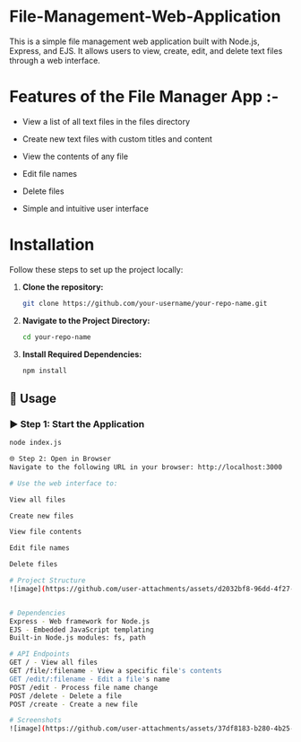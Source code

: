 # File-Management-Web-Application
This is a simple file management web application built with Node.js, Express, and EJS. It allows users to view, create, edit, and delete text files through a web interface.

# Features of the File Manager App :-

- View a list of all text files in the files directory

- Create new text files with custom titles and content

- View the contents of any file

- Edit file names

- Delete files

- Simple and intuitive user interface

# Installation
Follow these steps to set up the project locally:

1. **Clone the repository:**

   ```bash
   git clone https://github.com/your-username/your-repo-name.git

2. **Navigate to the Project Directory:**
   
   ```bash
   cd your-repo-name
   
4. **Install Required Dependencies:**

   ```bash
   npm install


## 🚀 Usage

### ▶️ Step 1: Start the Application

  ```bash
  node index.js

🌐 Step 2: Open in Browser
Navigate to the following URL in your browser: http://localhost:3000

# Use the web interface to:

View all files

Create new files

View file contents

Edit file names

Delete files

# Project Structure
![image](https://github.com/user-attachments/assets/d2032bf8-96dd-4f27-a33c-b093c2257edb)


# Dependencies
Express - Web framework for Node.js
EJS - Embedded JavaScript templating
Built-in Node.js modules: fs, path

# API Endpoints
GET / - View all files
GET /file/:filename - View a specific file's contents
GET /edit/:filename - Edit a file's name
POST /edit - Process file name change
POST /delete - Delete a file
POST /create - Create a new file

# Screenshots
![image](https://github.com/user-attachments/assets/37df8183-b280-4b25-b65f-c38bb4b97c69)


